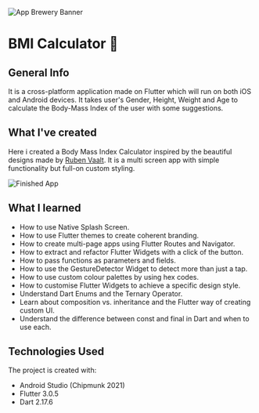 ![App Brewery Banner](https://media-exp1.licdn.com/dms/image/C4D16AQGgtoysl9LJlQ/profile-displaybackgroundimage-shrink_350_1400/0/1651058496749?e=1668038400&v=beta&t=Um1mwKOBd2wEDZpDCFSxSu7ZKq7RMB8oJYM9ZO61gWU)


# BMI Calculator 💪

## General Info

It is a cross-platform application made on Flutter which will run on both iOS and Android devices. It takes user's Gender, Height, Weight and Age to calculate the Body-Mass Index of the user with some suggestions. 


## What I've created

Here i created a Body Mass Index Calculator inspired by the beautiful designs made by [Ruben Vaalt](https://dribbble.com/shots/4585382-Simple-BMI-Calculator). It is a multi screen app with simple functionality but full-on custom styling.

![Finished App](https://media2.giphy.com/media/T4snCAUGdwuYXjTwbO/giphy.gif?cid=790b76117087c644737f076a5090d740f9f00815fe7b1ae2&rid=giphy.gif&ct=g)

## What I learned

- How to use Native Splash Screen.
- How to use Flutter themes to create coherent branding.
- How to create multi-page apps using Flutter Routes and Navigator.
- How to extract and refactor Flutter Widgets with a click of the button.
- How to pass functions as parameters and fields.
- How to use the GestureDetector Widget to detect more than just a tap.
- How to use custom colour palettes by using hex codes.
- How to customise Flutter Widgets to achieve a specific design style.
- Understand Dart Enums and the Ternary Operator.
- Learn about composition vs. inheritance and the Flutter way of creating custom UI.
- Understand the difference between const and final in Dart and when to use each.

## Technologies Used
The project is created with:
  * Android Studio (Chipmunk 2021)
  * Flutter 3.0.5
  * Dart 2.17.6
